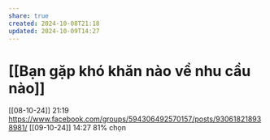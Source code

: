 ```yaml
---
share: true
created: 2024-10-08T21:18
updated: 2024-10-09T14:27
---
```

# [[Bạn gặp khó khăn nào về nhu cầu nào]]
[[08-10-24]] 21:19 https://www.facebook.com/groups/594306492570157/posts/930618218938981/
[[09-10-24]] 14:27 81% chọn 